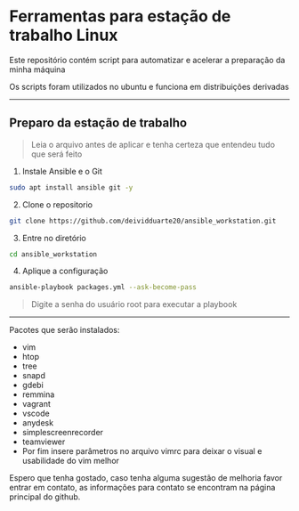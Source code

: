 # Ferramentas para estação de trabalho Linux

Este repositório contém script para automatizar e acelerar a preparação da minha máquina


Os scripts foram utilizados no ubuntu e funciona em distribuições derivadas
___

## Preparo da estação de trabalho

> Leia o arquivo antes de aplicar e tenha certeza que entendeu tudo que será feito

1. Instale Ansible e o Git
```bash
sudo apt install ansible git -y
```
2. Clone o repositorio
```bash
git clone https://github.com/deividduarte20/ansible_workstation.git
```
3. Entre no diretório
```bash
cd ansible_workstation 
```
4. Aplique a configuração
```bash
ansible-playbook packages.yml --ask-become-pass
```

>Digite a senha do usuário root para executar a playbook
___

Pacotes que serão instalados:
- vim
- htop
- tree
- snapd
- gdebi
- remmina
- vagrant
- vscode
- anydesk
- simplescreenrecorder
- teamviewer
- Por fim insere parâmetros no arquivo vimrc para deixar o visual e usabilidade do vim melhor


Espero que tenha gostado, caso tenha alguma sugestão de melhoria favor entrar em contato, as informações para contato se encontram na página principal do github.

